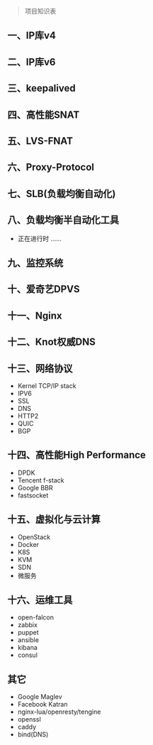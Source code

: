 > 项目知识表

## 一、IP库v4

## 二、IP库v6

## 三、keepalived

## 四、高性能SNAT

## 五、LVS-FNAT

## 六、Proxy-Protocol

## 七、SLB(负载均衡自动化)

## 八、负载均衡半自动化工具
* 正在进行时 ......

## 九、监控系统

## 十、爱奇艺DPVS

## 十一、Nginx

## 十二、Knot权威DNS

## 十三、网络协议
* Kernel TCP/IP stack
* IPV6
* SSL
* DNS
* HTTP2
* QUIC
* BGP


## 十四、高性能High Performance
* DPDK
* Tencent f-stack
* Google BBR
* fastsocket

## 十五、虚拟化与云计算
* OpenStack
* Docker
* K8S
* KVM
* SDN
* 微服务

## 十六、运维工具
* open-falcon
* zabbix
* puppet
* ansible
* kibana 
* consul


## 其它
* Google Maglev
* Facebook Katran
* nginx-lua/openresty/tengine
* openssl
* caddy
* bind(DNS)

